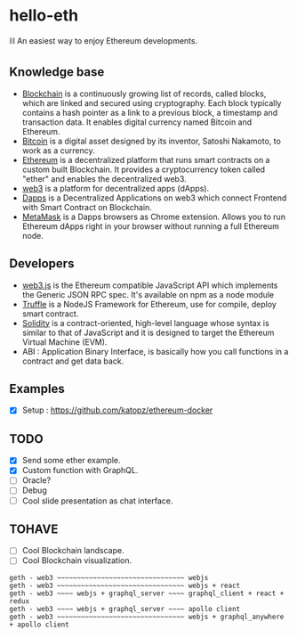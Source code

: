# hello-eth
⛓ An easiest way to enjoy Ethereum developments.

## Knowledge base
- [Blockchain](https://en.wikipedia.org/wiki/Blockchain) is a continuously growing list of records, called blocks, which are linked and secured using cryptography. Each block typically contains a hash pointer as a link to a previous block, a timestamp and transaction data. It enables digital currency named Bitcoin and Ethereum.
- [Bitcoin](https://en.wikipedia.org/wiki/Bitcoin) is a digital asset designed by its inventor, Satoshi Nakamoto, to work as a currency.
- [Ethereum](https://ethereum.org/) is a decentralized platform that runs smart contracts on a custom built Blockchain. It provides a cryptocurrency token called "ether" and enables the decentralized web3.
- [web3](http://ethdocs.org/en/latest/introduction/web3.html) is a platform for decentralized apps (dApps).
- [Dapps](http://www.ethereumwiki.com/ethereum-wiki/dapps/) is a Decentralized Applications on web3 which connect Frontend with Smart Contract on Blockchain.
- [MetaMask](https://metamask.io/) is a Dapps browsers as Chrome extension. Allows you to run Ethereum dApps right in your browser without running a full Ethereum node.

## Developers
- [web3.js](https://github.com/ethereum/web3.js/) is the Ethereum compatible JavaScript API which implements the Generic JSON RPC spec. It's available on npm as a node module
- [Truffle](https://github.com/trufflesuite/truffle) is a NodeJS Framework for Ethereum, use for compile, deploy smart contract.
- [Solidity](http://solidity.readthedocs.io/en/latest/#solidity) is a contract-oriented, high-level language whose syntax is similar to that of JavaScript and it is designed to target the Ethereum Virtual Machine (EVM).
- ABI : Application Binary Interface, is basically how you call functions in a contract and get data back.

## Examples
- [x] Setup : https://github.com/katopz/ethereum-docker

## TODO
- [x] Send some ether example.
- [x] Custom function with GraphQL.
- [ ] Oracle?
- [ ] Debug
- [ ] Cool slide presentation as chat interface.

## TOHAVE
- [ ] Cool Blockchain landscape.
- [ ] Cool Blockchain visualization.

```
geth - web3 ~~~~~~~~~~~~~~~~~~~~~~~~~~~~~~~~ webjs
geth - web3 ~~~~~~~~~~~~~~~~~~~~~~~~~~~~~~~~ webjs + react
geth - web3 ~~~~ webjs + graphql_server ~~~~ graphql_client + react + redux
geth - web3 ~~~~ webjs + graphql_server ~~~~ apollo client
geth - web3 ~~~~~~~~~~~~~~~~~~~~~~~~~~~~~~~~ webjs + graphql_anywhere + apollo client
```
